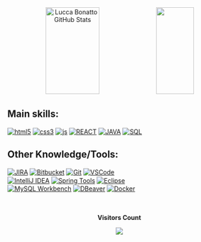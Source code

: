 <div align="center">  
 <img width="49%" height="195px" src="https://github-readme-stats-sigma-five.vercel.app/api?username=DevBonatto&show_icons=true&count_private=true&hide_border=true&title_color=00bfbf&icon_color=00bfbf&text_color=c9d1d9&bg_color=0d1117" alt="Lucca Bonatto GitHub Stats" /> 
  <img width="41%" height="195px" src="https://github-readme-stats-sigma-five.vercel.app/api/top-langs/?username=DevBonatto&layout=compact&hide_border=true&title_color=00bfbf&text_color=00bfbf&bg_color=0d1117" />
</div>

## Main skills:
<div style="display: inline-block; width: 350px;">
  <a href="https://developer.mozilla.org/en-US/docs/Web/Guide/HTML/HTML5"><img align="center" alt="html5" src="https://img.shields.io/badge/HTML-E34F26?style=for-the-badge&logo=html5&logoColor=white"/></a>
  <a href="https://developer.mozilla.org/en-US/docs/Web/CSS"><img align="center" alt="css3" src="https://img.shields.io/badge/CSS-1572B6?style=for-the-badge&logo=css3&logoColor=white"/></a> 
  <a href="https://developer.mozilla.org/en-US/docs/Web/JavaScript"><img align="center" alt="js" src="https://img.shields.io/badge/JavaScript-F7DF1E?style=for-the-badge&logo=javascript&logoColor=black"/></a>
  <a href="https://reactjs.org/"><img align="center" alt="REACT" src="https://img.shields.io/badge/React-20232A?style=for-the-badge&logo=react&logoColor=61DAFB"/></a>
  <a href="https://www.java.com/" target="_blank"><img align="center" alt="JAVA" src="https://img.shields.io/badge/Java-ED8B00?style=for-the-badge&logo=java&logoColor=white"/></a>
  <a href="https://developer.mozilla.org/en-US/docs/Glossary/SQL"><img  align="center" src="https://img.shields.io/badge/SQL-316192?style=for-the-badge&logo=sql&logoColor=white" alt="SQL"></a>
</div>
  
## Other Knowledge/Tools:
<div style="display: inline-block; width: 300px;">
 <a href="https://www.atlassian.com/software/jira"><img align="center" alt="JIRA" src="https://img.shields.io/badge/Jira-0052CC?style=for-the-badge&logo=jira&logoColor=white"/></a>
 <a href="https://bitbucket.org/"><img align="center" alt="Bitbucket" src="https://img.shields.io/badge/Bitbucket-0052CC?style=for-the-badge&logo=bitbucket&logoColor=white"/></a>
 <a href="https://git-scm.com/"><img align="center" alt="Git" src="https://img.shields.io/badge/Git-000000?style=for-the-badge&logo=git&logoColor=F05032"/></a> 
 <a href="https://code.visualstudio.com/"><img align="center" alt="VSCode" src="https://img.shields.io/badge/VSCode-007ACC?style=for-the-badge&logo=visual-studio-code&logoColor=white"/></a>
 <a href="https://www.jetbrains.com/idea/"><img align="center" alt="IntelliJ IDEA" src="https://img.shields.io/badge/IntelliJ%20IDEA-000000?style=for-the-badge&logo=intellij-idea&logoColor=white"/></a>
 <a href="https://spring.io/tools"><img align="center" alt="Spring Tools" src="https://img.shields.io/badge/Spring%20Tools 4-6DB33F?style=for-the-badge&logo=spring&logoColor=white"/></a>
 <a href="https://www.eclipse.org/"><img align="center" alt="Eclipse" src="https://img.shields.io/badge/Eclipse-2C2255?style=for-the-badge&logo=eclipse&logoColor=white"/></a>
 <a href="https://www.mysql.com/products/workbench/"><img align="center" alt="MySQL Workbench" src="https://img.shields.io/badge/MySQL%20Workbench-00618A?style=for-the-badge&logo=mysql&logoColor=white"/></a>
 <a href="https://dbeaver.io/"><img align="center" alt="DBeaver" src="https://img.shields.io/badge/DBeaver-6C3C9F?style=for-the-badge&logo=dbeaver&logoColor=white"/></a>
 <a href="https://www.docker.com/"><img align="center" alt="Docker" src="https://img.shields.io/badge/Docker-2496ED?style=for-the-badge&logo=docker&logoColor=white"/></a>
</div>

<br>
<br>
<br>

<div align="center">
<p align="centre"><b>Visitors Count</b></p>  
<a href="https://profile-counter.glitch.me/{DevBonatto}/count.svg"><p align="center"><img align="center" src="https://profile-counter.glitch.me/{DevBonatto}/count.svg" /></p></a>
<br></div>
<!--[![Ashutosh's github activity graph](https://github-readme-activity-graph.cyclic.app/graph?username=DevBonatto&bg_color=000000&color=164fc0&line=f5f5f5&point=757070&area=true&hide_border=true)](https://github.com/ashutosh00710/github-readme-activity-graph)
<p align="center">
  <img src="https://github-profile-trophy.vercel.app/?username=DevBonatto&theme=dracula&row=2&no-bg=true&column=3&margin-w=15&margin-h=15" />
</p>
